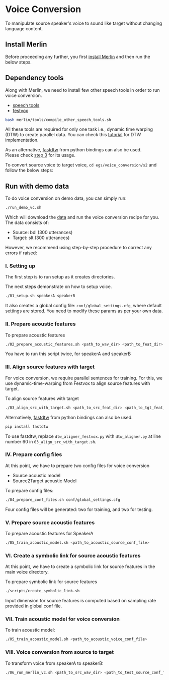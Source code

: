 # Voice Conversion

To manipulate source speaker's voice to sound like target without changing language content. 

## Install Merlin

Before proceeding any further, you first [install Merlin](https://github.com/CSTR-Edinburgh/merlin#installation) and then run the below steps.

## Dependency tools

Along with Merlin, we need to install few other speech tools in order to run voice conversion. 
- [speech tools](http://www.cstr.ed.ac.uk/downloads/festival/2.4/speech_tools-2.4-release.tar.gz)
- [festvox](http://festvox.org/festvox-2.7/festvox-2.7.0-release.tar.gz)

```sh
bash merlin/tools/compile_other_speech_tools.sh 
```

All these tools are required for only one task i.e., dynamic time warping (DTW) to create parallel data. 
You can check this [tutorial](http://speech.zone/exercises/dtw-in-python) for DTW implementation.

As an alternative, [fastdtw](https://github.com/CSTR-Edinburgh/merlin/blob/master/misc/scripts/voice_conversion/dtw_aligner.py) from python bindings can also be used.  
Please check [step 3](https://github.com/CSTR-Edinburgh/merlin/blob/master/egs/voice_conversion/s1/README.md#align-source-features-with-target) for its usage.
 
To convert source voice to target voice, `cd egs/voice_conversion/s2` and follow the below steps:

## Run with demo data

To do voice conversion on demo data, you can simply run:
```sh
./run_demo_vc.sh
```
Which will download the [data](http://104.131.174.95/downloads/voice_conversion/) and run the voice conversion recipe for you. The data consists of:

* Source: bdl (300 utterances)
* Target: slt (300 utterances)

However, we recommend using step-by-step procedure to correct any errors if raised:

### I. Setting up

The first step is to run setup as it creates directories.

The next steps demonstrate on how to setup voice. 

```sh
./01_setup.sh speakerA speakerB
```

It also creates a global config file: `conf/global_settings.cfg`, where default settings are stored.
You need to modify these params as per your own data.

### II. Prepare acoustic features

To prepare acoustic features
```sh
./02_prepare_acoustic_features.sh <path_to_wav_dir> <path_to_feat_dir>
```

You have to run this script twice, for speakerA and speakerB

### III. Align source features with target

For voice conversion, we require parallel sentences for training. For this, we use dynamic-time-warping from Festvox 
to align source features with target. 

To align source features with target
```sh
./03_align_src_with_target.sh <path_to_src_feat_dir> <path_to_tgt_feat_dir> <path_to_src_align_dir>
```

Alternatively, [fastdtw](https://github.com/CSTR-Edinburgh/merlin/blob/master/misc/scripts/voice_conversion/dtw_aligner.py) from python bindings can also be used.  

```bash
pip install fastdtw
```

To use fastdtw, replace `dtw_aligner_festvox.py` with `dtw_aligner.py` at line number 60 in `03_align_src_with_target.sh`.

### IV. Prepare config files

At this point, we have to prepare two config files for voice conversion
- Source acoustic model
- Source2Target acoustic Model

To prepare config files:
```sh
./04_prepare_conf_files.sh conf/global_settings.cfg
```
Four config files will be generated: two for training, and two for testing. 

### V. Prepare source acoustic features

To prepare acoustic features for SpeakerA
```sh
./05_train_acoustic_model.sh <path_to_acoustic_source_conf_file>
```

### VI. Create a symbolic link for source acoustic features

At this point, we have to create a symbolic link for source features in the main voice directory.

To prepare symbolic link for source features
```sh
./scripts/create_symbolic_link.sh
```

Input dimension for source features is computed based on sampling rate provided in global conf file. 

### VII. Train acoustic model for voice conversion

To train acoustic model:
```sh
./05_train_acoustic_model.sh <path_to_acoustic_voice_conf_file>
```

### VIII. Voice conversion from source to target

To transform voice from speakerA to speakerB:
```sh
./06_run_merlin_vc.sh <path_to_src_wav_dir> <path_to_test_source_conf_file> <path_to_test_synth_conf_file>
```

